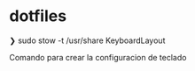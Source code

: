 # dotfiles

❯ sudo stow -t /usr/share KeyboardLayout

Comando para crear la configuracion de teclado